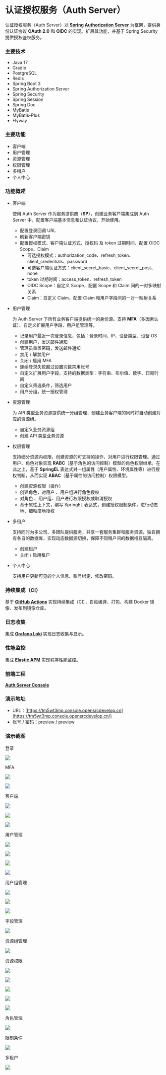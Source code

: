 # 认证授权服务（Auth Server）

认证授权服务（Auth Server）以 [**Spring Authorization Server**](https://spring.io/projects/spring-authorization-server) 为框架，提供身份认证协议 **OAuth 2.0** 和 **OIDC** 的实现。扩展其功能，并基于 Spring Security 提供授权鉴权服务。

### 主要技术

- Java 17
- Gradle
- PostgreSQL
- Redis
- Spring Boot 3
- Spring Authorization Server
- Spring Security
- Spring Session
- Spring Doc
- MyBatis
- MyBatis-Plus
- Flyway

### 主要功能

- 客户端
- 用户管理
- 资源管理
- 权限管理
- 多租户
- 个人中心

### 功能概述

- 客户端

  使用 Auth Server 作为服务提供商（**SP**），创建业务客户端集成到 Auth Server 中，配置客户端基本信息和认证协议，开始使用。

  - 配置登录回调 URL
  - 刷新客户端密钥
  - 配置授权模式、客户端认证方式、授权码 及 token 过期时间、配置 OIDC Scope、Claim
    - 可选授权模式：authorization_code、refresh_token、client_credentials、password
    - 可选客户端认证方式：client_secret_basic、client_secret_post、none
    - token 过期时间：access_token、refresh_token
    - OIDC Scope：自定义 Scope，配置 Scope 和 Claim 间的一对多映射关系
    - Claim：自定义 Claim，配置 Claim 和用户字段间的一对一映射关系

- 用户管理

  为 Auth Server 下所有业务客户端提供统一的身份源。支持 **MFA**（多因素认证）、自定义扩展用户字段、用户组管理等。

  - 记录用户最近一次登录信息，包括：登录时间、IP、设备类型、设备 OS
  - 创建用户，发送邮件通知
  - 管理员重置密码，发送邮件通知
  - 禁用 / 解禁用户
  - 关闭 / 启用 MFA
  - 连续登录失败超过设置次数禁用账号
  - 自定义扩展用户字段，支持的数据类型：字符串、布尔值、数字、日期时间
  - 自定义筛选条件，筛选用户
  - 用户分组，统一授权管理

- 资源管理

  为 API 类型业务资源提供统一分组管理，创建业务客户端的同时将自动创建对应的资源组。

  - 自定义业务资源组
  - 创建 API 类型业务资源

- 权限管理

  支持细分资源内权限，创建资源的可支持的操作，对用户进行权限管理。通过用户、角色对象实现 **RABC**（基于角色的访问控制）模型的角色权限继承，在此之上，基于 **SpringEL** 表达式对一组属性（用户属性、环境属性等）进行授权判断，从而实现 **ABAC**（基于属性的访问控制）权限模型。

  - 创建资源权限（操作）
  - 创建角色，对用户 、用户组进行角色授权
  - 对角色 、用户组、用户进行权限授权或取消授权
  - 基于属性上下文，编写 SpringEL 表达式，创建授权限制条件，进行动态地、细粒度地授权

- 多租户

  支持同时为多公司、多团队提供服务，共享一套服务集群和服务资源，独自拥有各自的数据库，实现动态数据源切换，保障不同租户间的数据相互隔离。

  - 创建租户
  - 关闭 / 启用租户

- 个人中心

  支持用户更新可见的个人信息、账号绑定、修改密码。

### 持续集成（CI）

基于 [**GitHub Actions**](https://docs.github.com/zh/actions) 实现持续集成（CI），自动编译、打包、构建 Docker 镜像、发布到镜像仓库。

### 日志收集

集成 **[Grafana Loki](https://grafana.com/docs/loki/latest/)** 实现日志收集与显示。

### 性能监控

集成 [**Elastic APM**](https://www.elastic.co/cn/observability/application-performance-monitoring) 实现程序性能监控。

### 前端工程

**[Auth Server Console](https://github.com/opensrcdevelop/auth-server-front)**

### 演示地址

- URL：[https://tm5wt3mp.console.opensrcdevelop.cn](https://tm5wt3mp.console.opensrcdevelop.cn/)
- 账号 / 密码：preview / preview

### 演示截图

登录

![](./docs/img/login.png)

MFA

![](./docs/img/mfa.png)

![](./docs/img/mfa-valid.png)

客户端

![](./docs/img/client-list.png)

![](./docs/img/client-config.png)

![](./docs/img/client-oidc.png)

用户管理

![](./docs/img/user-list.png)

![](./docs/img/user-info.png)

![](./docs/img/user-belong.png)

![](./docs/img/user-permissions.png)

用户组管理

![](./docs/img/usergroup-list.png)

![](./docs/img/usergroup-info.png)

![](./docs/img/usergroup-permissions.png)

字段管理

![](./docs/img/usercolumn-list.png)

资源组管理

![](./docs/img/resourcegroup-info.png)

资源权限

![](./docs/img/resourcepermission-list.png)

![](./docs/img/resourcepermission-info.png)

![](./docs/img/permission-info.png)

![](./docs/img/permission-authorization.png)

![](./docs/img/authorize.png)

角色管理

![](./docs/img/role-info.png)

限制条件

![](./docs/img/condition-info.png)

多租户

![](./docs/img/tenant-info.png)
